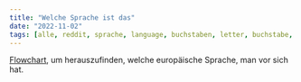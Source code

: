 ```yaml
---
title: "Welche Sprache ist das"
date: "2022-11-02"
tags: [alle, reddit, sprache, language, buchstaben, letter, buchstabe, alphabet, flowchart]
---
```



[Flowchart](https://www.reddit.com/r/geoguessr/comments/ln02jy/european_language_flowchart/), um herauszufinden, welche europäische Sprache, man vor sich hat.